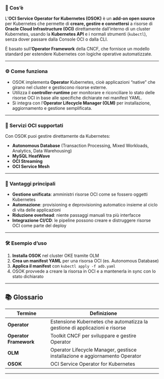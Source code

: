 ### 📖 Cos’è

L’**OCI Service Operator for Kubernetes (OSOK)** è un **add-on open source** per Kubernetes che permette di **creare, gestire e connettersi** a risorse di **Oracle Cloud Infrastructure (OCI)** direttamente dall’interno di un cluster Kubernetes, usando la **Kubernetes API** e i normali strumenti (`kubectl`), senza dover passare dalla Console OCI o dalla CLI.

È basato sull’**Operator Framework** della CNCF, che fornisce un modello standard per estendere Kubernetes con logiche operative automatizzate.

---

### ⚙️ Come funziona

- OSOK implementa **Operator** Kubernetes, cioè applicazioni “native” che girano nel cluster e gestiscono risorse esterne.
- Utilizza il **controller-runtime** per monitorare e riconciliare lo stato delle risorse OCI in base alle specifiche dichiarate nei manifest YAML.
- Si integra con l’**Operator Lifecycle Manager (OLM)** per installazione, aggiornamento e gestione semplificata.

---

### 🔗 Servizi OCI supportati

Con OSOK puoi gestire direttamente da Kubernetes:

- **Autonomous Database** (Transaction Processing, Mixed Workloads, Analytics, Data Warehousing)
- **MySQL HeatWave**
- **OCI Streaming**
- **OCI Service Mesh**

---

### 🚀 Vantaggi principali

- **Gestione unificata**: amministri risorse OCI come se fossero oggetti Kubernetes
- **Automazione**: provisioning e deprovisioning automatico insieme al ciclo di vita delle applicazioni
- **Riduzione overhead**: niente passaggi manuali tra più interfacce
- **Integrazione CI/CD**: le pipeline possono creare e distruggere risorse OCI come parte del deploy

---

### 🛠️ Esempio d’uso

1. **Installa OSOK** nel cluster OKE tramite OLM
2. **Crea un manifest YAML** per una risorsa OCI (es. Autonomous Database)
3. **Applica il manifest** con `kubectl apply -f adb.yaml`
4. OSOK provvede a creare la risorsa in OCI e a mantenerla in sync con lo stato dichiarato

---

## 📚 Glossario

|Termine|Definizione|
|---|---|
|**Operator**|Estensione Kubernetes che automatizza la gestione di applicazioni e risorse|
|**Operator Framework**|Toolkit CNCF per sviluppare e gestire Operator|
|**OLM**|Operator Lifecycle Manager, gestisce installazione e aggiornamento Operator|
|**OSOK**|OCI Service Operator for Kubernetes|

---
